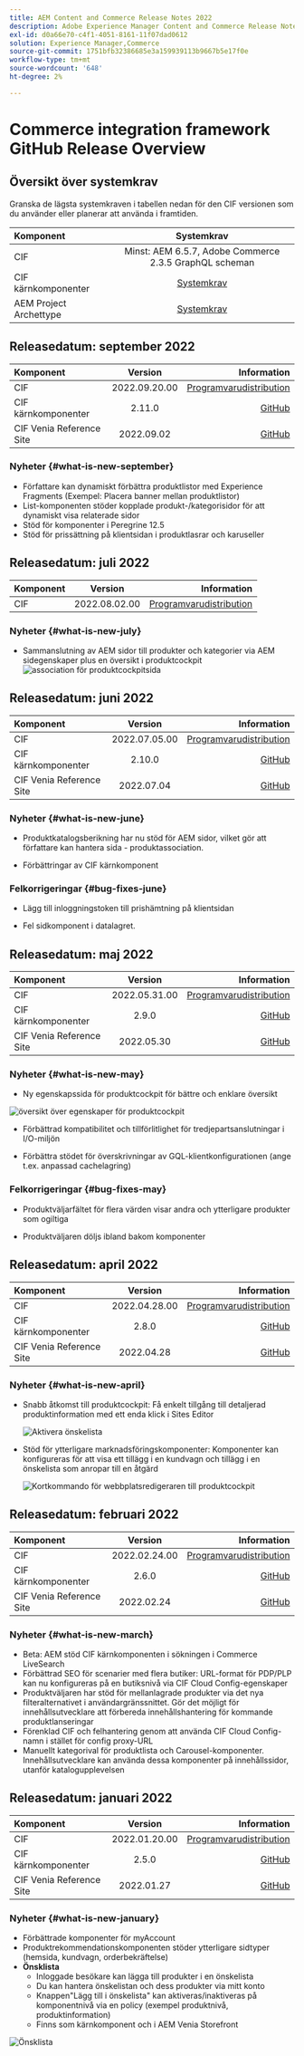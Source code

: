 ```yaml
---
title: AEM Content and Commerce Release Notes 2022
description: Adobe Experience Manager Content and Commerce Release Notes 2022.
exl-id: d0a66e70-c4f1-4051-8161-11f07dad0612
solution: Experience Manager,Commerce
source-git-commit: 1751bfb32386685e3a159939113b9667b5e17f0e
workflow-type: tm+mt
source-wordcount: '648'
ht-degree: 2%

---
```


# Commerce integration framework GitHub Release Overview

## Översikt över systemkrav

Granska de lägsta systemkraven i tabellen nedan för den CIF versionen som du använder eller planerar att använda i framtiden.

| Komponent | Systemkrav |
|:-------|:-----:|
| CIF | Minst: AEM 6.5.7, Adobe Commerce 2.3.5 GraphQL scheman |
| CIF kärnkomponenter | [Systemkrav](https://github.com/adobe/aem-core-cif-components/blob/master/VERSIONS.md) |
| AEM Project Archettype | [Systemkrav](https://github.com/adobe/aem-project-archetype/blob/master/VERSIONS.md) |

## Releasedatum: september 2022

| Komponent | Version | Information |
|:-------|:-----:|---------------------:|
| CIF | 2022.09.20.00 | [Programvarudistribution](https://experience.adobe.com/#/downloads/content/software-distribution/en/aem.html?package=%2Fcontent%2Fsoftware-distribution%2Fen%2Fdetails.html%2Fcontent%2Fdam%2Faem%2Fpublic%2Faem-commerce-addon-65-2022.09.20.00.zip) |
| CIF kärnkomponenter | 2.11.0 | [GitHub](https://github.com/adobe/aem-core-cif-components/releases/tag/core-cif-components-reactor-2.11.0) |
| CIF Venia Reference Site | 2022.09.02 | [GitHub](https://github.com/adobe/aem-cif-guides-venia/releases/tag/venia-2022.09.02) |

### Nyheter {#what-is-new-september}

* Författare kan dynamiskt förbättra produktlistor med Experience Fragments (Exempel: Placera banner mellan produktlistor)
* List-komponenten stöder kopplade produkt-/kategorisidor för att dynamiskt visa relaterade sidor
* Stöd för komponenter i Peregrine 12.5
* Stöd för prissättning på klientsidan i produktlasrar och karuseller

## Releasedatum: juli 2022

| Komponent | Version | Information |
|:-------|:-----:|---------------------:|
| CIF | 2022.08.02.00 | [Programvarudistribution](https://experience.adobe.com/#/downloads/content/software-distribution/en/aem.html?package=%2Fcontent%2Fsoftware-distribution%2Fen%2Fdetails.html%2Fcontent%2Fdam%2Faem%2Fpublic%2Faem-commerce-addon-65-2022.08.02.00.zip) |

### Nyheter {#what-is-new-july}

* Sammanslutning av AEM sidor till produkter och kategorier via AEM sidegenskaper plus en översikt i produktcockpit
  ![association för produktcockpitsida](/help/assets/CIF/product_cockpit_page_association.png)

## Releasedatum: juni 2022

| Komponent | Version | Information |
|:-------|:-----:|---------------------:|
| CIF | 2022.07.05.00 | [Programvarudistribution](https://experience.adobe.com/#/downloads/content/software-distribution/en/aem.html?package=%2Fcontent%2Fsoftware-distribution%2Fen%2Fdetails.html%2Fcontent%2Fdam%2Faem%2Fpublic%2Faem-commerce-addon-65-2022.07.05.00.zip) |
| CIF kärnkomponenter | 2.10.0 | [GitHub](https://github.com/adobe/aem-core-cif-components/releases/tag/core-cif-components-reactor-2.10.0) |
| CIF Venia Reference Site | 2022.07.04 | [GitHub](https://github.com/adobe/aem-cif-guides-venia/releases/tag/venia-2022.07.04) |

### Nyheter {#what-is-new-june}

* Produktkatalogsberikning har nu stöd för AEM sidor, vilket gör att författare kan hantera sida - produktassociation.

* Förbättringar av CIF kärnkomponent

### Felkorrigeringar {#bug-fixes-june}

* Lägg till inloggningstoken till prishämtning på klientsidan

* Fel sidkomponent i datalagret.

## Releasedatum: maj 2022

| Komponent | Version | Information |
|:-------|:-----:|---------------------:|
| CIF | 2022.05.31.00 | [Programvarudistribution](https://experience.adobe.com/#/downloads/content/software-distribution/en/aem.html?package=%2Fcontent%2Fsoftware-distribution%2Fen%2Fdetails.html%2Fcontent%2Fdam%2Faem%2Fpublic%2Faem-commerce-addon-65-2022.05.31.00.zip) |
| CIF kärnkomponenter | 2.9.0 | [GitHub](https://github.com/adobe/aem-core-cif-components/releases/tag/core-cif-components-reactor-2.9.0) |
| CIF Venia Reference Site | 2022.05.30 | [GitHub](https://github.com/adobe/aem-cif-guides-venia/releases/tag/venia-2022.05.30) |

### Nyheter {#what-is-new-may}

* Ny egenskapssida för produktcockpit för bättre och enklare översikt

![översikt över egenskaper för produktcockpit](/help/assets/CIF/product_cockpit_properties_overview.png)

* Förbättrad kompatibilitet och tillförlitlighet för tredjepartsanslutningar i I/O-miljön

* Förbättra stödet för överskrivningar av GQL-klientkonfigurationen (ange t.ex. anpassad cachelagring)

### Felkorrigeringar {#bug-fixes-may}

* Produktväljarfältet för flera värden visar andra och ytterligare produkter som ogiltiga

* Produktväljaren döljs ibland bakom komponenter

## Releasedatum: april 2022

| Komponent | Version | Information |
|:-------|:-----:|---------------------:|
| CIF | 2022.04.28.00 | [Programvarudistribution](https://experience.adobe.com/#/downloads/content/software-distribution/en/aem.html?package=%2Fcontent%2Fsoftware-distribution%2Fen%2Fdetails.html%2Fcontent%2Fdam%2Faem%2Fpublic%2Faem-commerce-addon-65-2022.04.28.00.zip) |
| CIF kärnkomponenter | 2.8.0 | [GitHub](https://github.com/adobe/aem-core-cif-components/releases/tag/core-cif-components-reactor-2.8.0) |
| CIF Venia Reference Site | 2022.04.28 | [GitHub](https://github.com/adobe/aem-cif-guides-venia/releases/tag/venia-2022.04.28) |

### Nyheter {#what-is-new-april}

* Snabb åtkomst till produktcockpit: Få enkelt tillgång till detaljerad produktinformation med ett enda klick i Sites Editor

  ![Aktivera önskelista](/help/assets/CIF/enable-wishlist.png)

* Stöd för ytterligare marknadsföringskomponenter: Komponenter kan konfigureras för att visa ett tillägg i en kundvagn och tillägg i en önskelista som anropar till en åtgärd

  ![Kortkommando för webbplatsredigeraren till produktcockpit](/help/assets/CIF/sites-editor-shortcut-to-cockpit.png)

## Releasedatum: februari 2022

| Komponent | Version | Information |
|:-------|:-----:|---------------------:|
| CIF | 2022.02.24.00 | [Programvarudistribution](https://experience.adobe.com/#/downloads/content/software-distribution/en/aem.html?package=%2Fcontent%2Fsoftware-distribution%2Fen%2Fdetails.html%2Fcontent%2Fdam%2Faem%2Fpublic%2Faem-commerce-addon-65-2022.02.24.00.zip) |
| CIF kärnkomponenter | 2.6.0 | [GitHub](https://github.com/adobe/aem-core-cif-components/releases/tag/core-cif-components-reactor-2.6.0) |
| CIF Venia Reference Site | 2022.02.24 | [GitHub](https://github.com/adobe/aem-cif-guides-venia/releases/tag/venia-2022.02.24) |

### Nyheter {#what-is-new-march}

* Beta: AEM stöd CIF kärnkomponenten i sökningen i Commerce LiveSearch
* Förbättrad SEO för scenarier med flera butiker: URL-format för PDP/PLP kan nu konfigureras på en butiksnivå via CIF Cloud Config-egenskaper
* Produktväljaren har stöd för mellanlagrade produkter via det nya filteralternativet i användargränssnittet. Gör det möjligt för innehållsutvecklare att förbereda innehållshantering för kommande produktlanseringar
* Förenklad CIF och felhantering genom att använda CIF Cloud Config-namn i stället för config proxy-URL
* Manuellt kategorival för produktlista och Carousel-komponenter. Innehållsutvecklare kan använda dessa komponenter på innehållssidor, utanför katalogupplevelsen

## Releasedatum: januari 2022

| Komponent | Version | Information |
|:-------|:-----:|---------------------:|
| CIF | 2022.01.20.00 | [Programvarudistribution](https://experience.adobe.com/#/downloads/content/software-distribution/en/aem.html?package=%2Fcontent%2Fsoftware-distribution%2Fen%2Fdetails.html%2Fcontent%2Fdam%2Faem%2Fpublic%2Faem-commerce-addon-65-2022.01.20.00.zip) |
| CIF kärnkomponenter | 2.5.0 | [GitHub](https://github.com/adobe/aem-core-cif-components/releases/tag/core-cif-components-reactor-2.5.0) |
| CIF Venia Reference Site | 2022.01.27 | [GitHub](https://github.com/adobe/aem-cif-guides-venia/releases/tag/venia-2022.01.27) |

### Nyheter {#what-is-new-january}

* Förbättrade komponenter för myAccount
* Produktrekommendationskomponenten stöder ytterligare sidtyper (hemsida, kundvagn, orderbekräftelse)
* **Önsklista**
   * Inloggade besökare kan lägga till produkter i en önskelista
   * Du kan hantera önskelistan och dess produkter via mitt konto
   * Knappen&quot;Lägg till i önskelista&quot; kan aktiveras/inaktiveras på komponentnivå via en policy (exempel produktnivå, produktinformation)
   * Finns som kärnkomponent och i AEM Venia Storefront

![Önsklista](/help/assets/CIF/wishlist.png)
